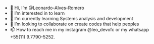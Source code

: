- 👋 Hi, I’m @Leonardo-Alves-Romero
- 👀 I’m interested in to learn
- 🌱 I’m currently learning Systems analysis and development
- 💞️ I’m looking to collaborate on create codes that help peoples
- 📫 How to reach me in my instagram @leo_devofc or my whatsapp +55(11) 9.7790-5252.



<!---
Leonardo-Alves-Romero/Leonardo-Alves-Romero is a ✨ special ✨ repository because its `README.md` (this file) appears on your GitHub profile.
You can click the Preview link to take a look at your changes.
--->
